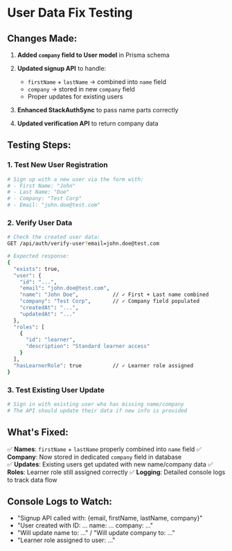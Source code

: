 # User Data Fix Testing

## Changes Made:

1. **Added `company` field to User model** in Prisma schema
2. **Updated signup API** to handle:
   - `firstName` + `lastName` → combined into `name` field
   - `company` → stored in new `company` field
   - Proper updates for existing users

3. **Enhanced StackAuthSync** to pass name parts correctly
4. **Updated verification API** to return company data

## Testing Steps:

### 1. Test New User Registration
```bash
# Sign up with a new user via the form with:
# - First Name: "John"
# - Last Name: "Doe" 
# - Company: "Test Corp"
# - Email: "john.doe@test.com"
```

### 2. Verify User Data
```bash
# Check the created user data:
GET /api/auth/verify-user?email=john.doe@test.com

# Expected response:
{
  "exists": true,
  "user": {
    "id": "...",
    "email": "john.doe@test.com",
    "name": "John Doe",           // ✓ First + Last name combined
    "company": "Test Corp",       // ✓ Company field populated
    "createdAt": "...",
    "updatedAt": "..."
  },
  "roles": [
    {
      "id": "learner",
      "description": "Standard learner access"
    }
  ],
  "hasLearnerRole": true          // ✓ Learner role assigned
}
```

### 3. Test Existing User Update
```bash
# Sign in with existing user who has missing name/company
# The API should update their data if new info is provided
```

## What's Fixed:

✅ **Names**: `firstName` + `lastName` properly combined into `name` field
✅ **Company**: Now stored in dedicated `company` field in database  
✅ **Updates**: Existing users get updated with new name/company data
✅ **Roles**: Learner role still assigned correctly
✅ **Logging**: Detailed console logs to track data flow

## Console Logs to Watch:
- "Signup API called with: {email, firstName, lastName, company}"
- "User created with ID: ... name: ... company: ..."
- "Will update name to: ..." / "Will update company to: ..."
- "Learner role assigned to user: ..."
